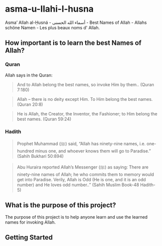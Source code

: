 # asma-u-llahi-l-husna

Asma’ Allah al-Ḥusná - أسماء الله الحسنى - Best Names of Allah - Allahs schöne Namen - Les plus beaux noms d' Allah.

## How important is to learn the best Names of Allah?
### Quran

Allah says in the Quran:

>And to Allah belong the best names, so invoke Him by them.. (Quran 7:180)

>Allah – there is no deity except Him. To Him belong the best names. (Quran 20:8)

>He is Allah, the Creator, the Inventor, the Fashioner; to Him belong the best names. (Quran 59:24)

### Hadith

> Prophet Muhammad (ﷺ) said, “Allah has ninety-nine names, i.e. one-hundred minus one, and whoever knows them will go to Paradise.” (Sahih Bukhari 50:894)

> Abu Huraira reported Allah’s Messenger (ﷺ) as saying: There are ninety-nine names of Allah; he who commits them to memory would get into Paradise. Verily, Allah is Odd (He is one, and it is an odd number) and He loves odd number..” (Sahih Muslim Book-48 Hadith-5)

## What is the purpose of this project?

The purpose of this project is to help anyone learn and use the learned names for invoking Allah. 

## Getting Started

